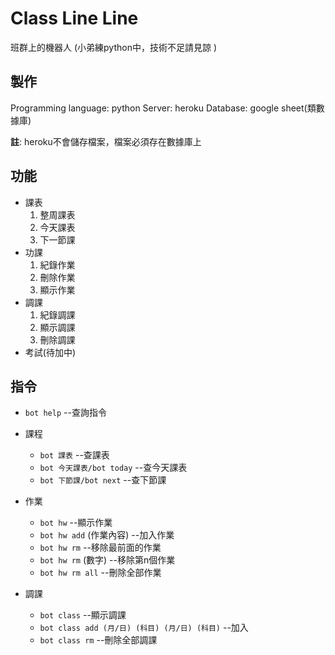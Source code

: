 # Class Line Line

班群上的機器人
 (小弟練python中，技術不足請見諒 )

## 製作
Programming language: python
Server: heroku
Database: google sheet(類數據庫)

**註**: heroku不會儲存檔案，檔案必須存在數據庫上


## 功能

- 課表
    1. 整周課表
    2. 今天課表
    3. 下一節課
- 功課
    1. 紀錄作業
    2. 刪除作業
    3. 顯示作業
- 調課
    1. 紀錄調課
    2. 顯示調課
    3. 刪除調課
- 考試(待加中)

## 指令
- `bot help` --查詢指令

- 課程
    - `bot 課表` --查課表
    - `bot 今天課表/bot today` --查今天課表
    - `bot 下節課/bot next` --查下節課

- 作業
    - `bot hw` --顯示作業
    - `bot hw add` (作業內容) --加入作業
    - `bot hw rm` --移除最前面的作業
    - `bot hw rm` (數字) --移除第n個作業
    - `bot hw rm all` --刪除全部作業

- 調課
    - `bot class` --顯示調課
    - `bot class add (月/日) (科目) (月/日) (科目)` --加入
    - `bot class rm` --刪除全部調課
